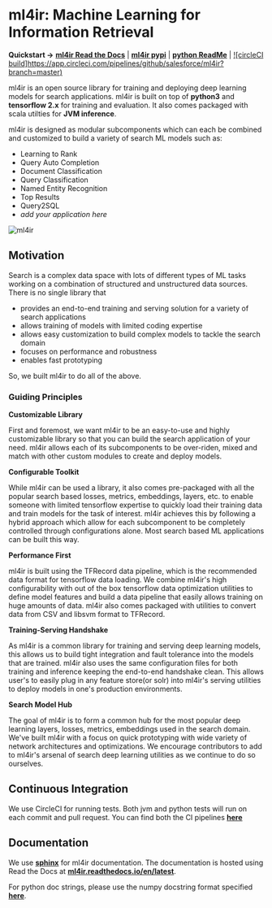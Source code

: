 # ml4ir: Machine Learning for Information Retrieval
**Quickstart &rarr;** **[ml4ir Read the Docs](https://ml4ir.readthedocs.io/en/latest/)** | **[ml4ir pypi](https://pypi.org/project/ml4ir/)** | **[python ReadMe](python/)** | [![circleCI build]https://app.circleci.com/pipelines/github/salesforce/ml4ir?branch=master)](https://app.circleci.com/pipelines/github/salesforce/ml4ir)

ml4ir is an open source library for training and deploying deep learning models for search applications. ml4ir is built on top of **python3** and **tensorflow 2.x** for training and evaluation. It also comes packaged with scala utilties for **JVM inference**.

ml4ir is designed as modular subcomponents which can each be combined and customized to build a variety of search ML models such as:
* Learning to Rank
* Query Auto Completion
* Document Classification
* Query Classification
* Named Entity Recognition
* Top Results
* Query2SQL
* *add your application here*
  
![ml4ir](python/docs/source/_static/ml4ir.png)


## Motivation
Search is a complex data space with lots of different types of ML tasks working on a combination of structured and unstructured data sources. There is no single library that
* provides an end-to-end training and serving solution for a variety of search applications
* allows training of models with limited coding expertise
* allows easy customization to build complex models to tackle the search domain
* focuses on performance and robustness
* enables fast prototyping

So, we built ml4ir to do all of the above. 

### Guiding Principles
**Customizable Library**

First and foremost, we want ml4ir to be an easy-to-use and highly customizable library so that you can build the search application of your need. ml4ir allows each of its subcomponents to be over-riden, mixed and match with other custom modules to create and deploy models.

**Configurable Toolkit**

While ml4ir can be used a library, it also comes pre-packaged with all the popular search based losses, metrics, embeddings, layers, etc. to enable someone with limited tensorflow expertise to quickly load their training data and train models for the task of interest. ml4ir achieves this by following a hybrid approach which allow for each subcomponent to be completely controlled through configurations alone. Most search based ML applications can be built this way. 

**Performance First**

ml4ir is built using the TFRecord data pipeline, which is the recommended data format for tensorflow data loading. We combine ml4ir's high configurability with out of the box tensorflow data optimization utilities to define model features and build a data pipeline that easily allows training on huge amounts of data. ml4ir also comes packaged with utilities to convert data from CSV and libsvm format to TFRecord.

**Training-Serving Handshake**

As ml4ir is a common library for training and serving deep learning models, this allows us to build tight integration and fault tolerance into the models that are trained. ml4ir also uses the same configuration files for both training and inference keeping the end-to-end handshake clean. This allows user's to easily plug in any feature store(or solr) into ml4ir's serving utilities to deploy models in one's production environments.

**Search Model Hub**

The goal of ml4ir is to form a common hub for the most popular deep learning layers, losses, metrics, embeddings used in the search domain. We've built ml4ir with a focus on quick prototyping with wide variety of network architectures and optimizations. We encourage contributors to add to ml4ir's arsenal of search deep learning utilities as we continue to do so ourselves.

## Continuous Integration 

We use CircleCI for running tests. Both jvm and python tests will run on each commit and pull request. You can find both the CI pipelines **[here](https://app.circleci.com/pipelines/github/salesforce/ml4ir)**

## Documentation

We use **[sphinx](https://www.sphinx-doc.org/en/master/)** for ml4ir documentation. The documentation is hosted using Read the Docs at **[ml4ir.readthedocs.io/en/latest](https://ml4ir.readthedocs.io/en/latest/)**.

For python doc strings, please use the numpy docstring format specified **[here](https://numpydoc.readthedocs.io/en/latest/format.html)**.
